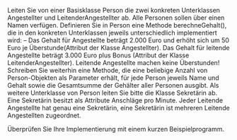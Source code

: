 Leiten Sie von einer Basisklasse Person die zwei konkreten Unterklassen Angestellter und LeitenderAngestellter ab. Alle Personen sollen über einen Namen verfügen. Definieren Sie in Person eine Methode berechneGehalt(), die in den konkreten Unterklassen jeweils unterschiedlich implementiert wird: – Das Gehalt für Angestellte beträgt 2.000 Euro und erhöht sich um 50 Euro je Überstunde(Attribut der Klasse Angestellter). 
Das Gehalt für leitende Angestellte beträgt 3.000 Euro plus Bonus (Attribut der Klasse LeitenderAngestellter). Leitende Angestellte machen keine Überstunden! Schreiben Sie weiterhin eine Methode, die eine beliebige Anzahl von Person-Objekten als Parameter erhält, für jede Person jeweils Name und Gehalt sowie die Gesamtsumme der Gehälter aller Personen ausgibt. Als weitere Unterklasse von Person leiten Sie bitte die Klasse Sekretärin ab. Eine Sekretärin besitzt als Attribute Anschläge pro Minute. Jeder Leitende Angestellte hat genau eine Sekretärin, eine Sekretärin ist mehreren Leitende Angestellten zugeordnet.

Überprüfen Sie Ihre Implementierung mit einem kurzen Beispielprogramm.
